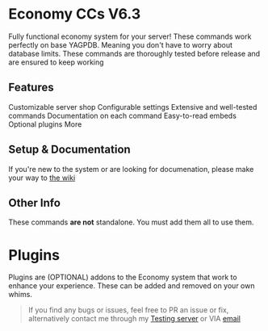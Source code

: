 # Economy CCs V6.3
Fully functional economy system for your server!
These commands work perfectly on base YAGPDB. Meaning you don't have to worry about database limits. 
These commands are thoroughly tested before release and are ensured to keep working 

## Features
Customizable server shop
Configurable settings
Extensive and well-tested commands
Documentation on each command
Easy-to-read embeds
Optional plugins
More

## Setup & Documentation
If you're new to the system or are looking for documenation, please make your way to [the wiki](https://github.com/Ranger-4297/YAGPDB-ccs/wiki)

## Other Info
These commands **are not** standalone. You must add them all to use them.

# Plugins
Plugins are (OPTIONAL) addons to the Economy system that work to enhance your experience. These can be added and removed on your own whims.

<blockquote>If you find any bugs or issues, feel free to PR an issue or fix, alternatively contact me through my <a href="https://discord.gg/bbvzRgQvB7">Testing server</a> or VIA <a href="mailto:a.rhyker@gmail.com">email</a></blockquote>